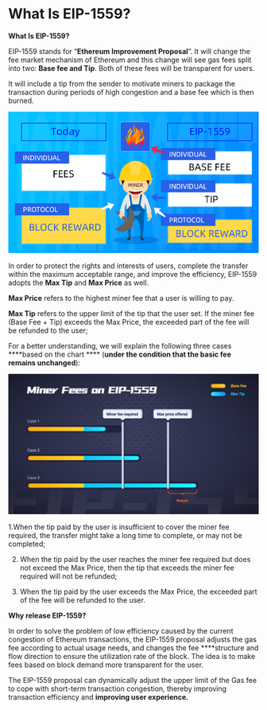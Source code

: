 # What Is EIP-1559?

**What Is EIP-1559?**

EIP-1559 stands for “**Ethereum Improvement Proposal**”. It will change the fee market mechanism of Ethereum and this change will see gas fees split into two: **Base fee and Tip**. Both of these fees will be transparent for users. 

It will include a tip from the sender to motivate miners to package the transaction during periods of high congestion and a base fee which is then burned.

![](../../.gitbook/assets/kuang-gong-fei-.png)



In order to protect the rights and interests of users, complete the transfer within the maximum acceptable range, and improve the efficiency, EIP-1559 adopts the **Max Tip** and **Max Price** as well. 

**Max Price** refers to the highest miner fee that a user is willing to pay.

**Max Tip** refers to the upper limit of the tip that the user set. If the miner fee \(Base Fee + Tip\) exceeds the Max Price, the exceeded part of the fee will be refunded to the user; 



For a better understanding, we will explain the following three cases ****based on the chart **** \(**under the condition that the basic fee remains unchanged**\):

![](../../.gitbook/assets/eip1559.png)

1.When the tip paid by the user is insufficient to cover the miner fee required, the transfer might take a long time to complete, or may not be completed; 

2. When the tip paid by the user reaches the miner fee required but does not exceed the Max Price, then the tip that exceeds the miner fee required will not be refunded;

3. When the tip paid by the user exceeds the Max Price, the exceeded part of the fee will be refunded to the user.

**Why release EIP-1559?**

In order to solve the problem of low efficiency caused by the current congestion of Ethereum transactions, the EIP-1559 proposal adjusts the gas fee according to actual usage needs, and changes the fee ****structure and flow direction to ensure the utilization rate of the block. The idea is to make fees based on block demand more transparent for the user.

The EIP-1559 proposal can dynamically adjust the upper limit of the Gas fee to cope with short-term transaction congestion, thereby improving transaction efficiency and **improving user experience.**





